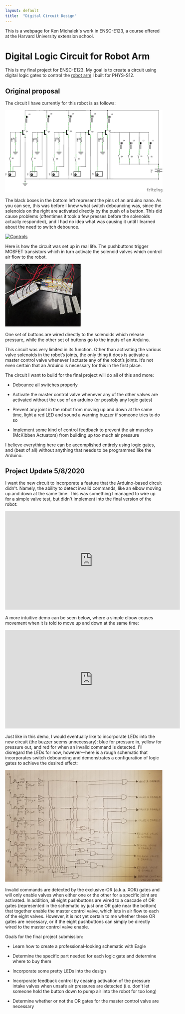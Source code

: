 ```yaml
---
layout: default
title:  "Digital Circuit Design"
---
```


This is a webpage for Ken Michalek's work in ENSC-E123, a course offered at the Harvard University extension school.

# Digital Logic Circuit for Robot Arm

This is my final project for ENSC-E123. My goal is to create a circuit using digital logic gates to control the [robot arm](https://kem406.github.io/PHYS-S12/12/) I built for PHYS-S12.

## Original proposal

The circuit I have currently for this robot is as follows:

[<img src="circuit1.png" alt="Circuit">](https://kem406.github.io/ENSC-E123/circuit1.png)

The black boxes in the bottom left represent the pins of an arduino nano. As you can see, this was before I knew what switch debouncing was, since the solenoids on the right are activated directly by the push of a button. This did cause problems (oftentimes it took a few presses before the solenoids actually responded), and I had no idea what was causing it until I learned about the need to switch debounce.

[<img src="controls.jpg" alt="Controls" style="height: 200px; max-width: 48%">](https://kem406.github.io/ENSC-E123/controls.jpg)

Here is how the circuit was set up in real life. The pushbuttons trigger MOSFET transistors which in turn activate the solenoid valves which control air flow to the robot.

[<img src="breadboards.jpg" alt="Breadboards" style="height: 200px; max-width: 48%">](https://kem406.github.io/ENSC-E123/breadboards.jpg)

One set of buttons are wired directly to the solenoids which release pressure, while the other set of buttons go to the inputs of an Arduino.

This circuit was very limited in its function. Other than activating the various valve solenoids in the robot’s joints, the only thing it does is activate a master control valve whenever I actuate any of the robot’s joints. It’s not even certain that an Arduino is necessary for this in the first place.

The circuit I want to build for the final project will do all of this and more:

* Debounce all switches properly

* Activate the master control valve whenever any of the other valves are activated without the use of an arduino (or possibly any logic gates)

* Prevent any joint in the robot from moving up and down at the same time, light a red LED and sound a warning buzzer if someone tries to do so

* Implement some kind of control feedback to prevent the air muscles (McKibben Actuators) from building up too much air pressure

I believe everything here can be accomplished entirely using logic gates, and (best of all) without anything that needs to be programmed like the Arduino.

## Project Update 5/8/2020

I want the new circuit to incorporate a feature that the Arduino-based circuit didn't. Namely, the ability to detect invalid commands, like an elbow moving up and down at the same time. This was something I managed to wire up for a simple valve test, but didn't implement into the final version of the robot:

<iframe src="https://www.youtube.com/embed/h0ZKeB9yQK0"
    width="560"
    height="315"
    frameborder="0"
    allowfullscreen>
</iframe>

A more intuitive demo can be seen below, where a simple elbow ceases movement when it is told to move up and down at the same time:

<iframe src="https://www.youtube.com/embed/MBiUFkSeM7U"
    width="560"
    height="315"
    frameborder="0"
    allowfullscreen>
</iframe>

Just like in this demo, I would eventually like to incorporate LEDs into the new circuit (the buzzer seems unnecessary): blue for pressure in, yellow for pressure out, and red for when an invalid command is detected. I'll disregard the LEDs for now, however⁠—here is a rough schematic that incorporates switch debouncing and demonstrates a configuration of logic gates to achieve the desired effect:

[<img src="schematic1_mini.png" alt="Schematic">](https://kem406.github.io/ENSC-E123/schematic1.jpg)

Invalid commands are detected by the exclusive-OR (a.k.a. XOR) gates and will only enable valves when either one or the other for a specific joint are activated. In addition, all eight pushbuttons are wired to a cascade of OR gates (represented in the schematic by just one OR gate near the bottom) that together enable the master control valve, which lets in air flow to each of the eight valves. However, it is not yet certain to me whether these OR gates are necessary, or if the eight pushbuttons can simply be directly wired to the master control valve enable.

Goals for the final project submission:

* Learn how to create a professional-looking schematic with Eagle

* Determine the specific part needed for each logic gate and determine where to buy them

* Incorporate some pretty LEDs into the design

* Incorporate feedback control by ceasing activation of the pressure intake valves when unsafe air pressures are detected (i.e. don't let someone hold the button down to pump air into the robot for too long)

* Determine whether or not the OR gates for the master control valve are necessary
